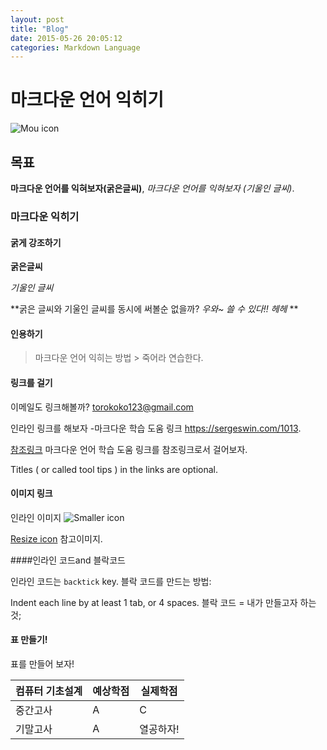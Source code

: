 ```yaml
---
layout: post
title: "Blog"
date: 2015-05-26 20:05:12
categories: Markdown Language
---
```



# 마크다운 언어 익히기

![Mou icon](https://lh3.googleusercontent.com/2kmiMX-LRs2eO5B5JEBBqf4zR63svYUFquEUhbgc4O-I-Jajwt0ubvzDSTheoMHvGn__=s114)

## 목표

**마크다운 언어를 익혀보자(굵은글씨)**,
*마크다운 언어를 익혀보자 (기울인 글씨)*.

### 마크다운 익히기

#### 굵게 강조하기 

**굵은글씨** 

*기울인 글씨* 

**굵은 글씨와 기울인 글씨를 동시에 써볼순 없을까?
 _우와~ 쓸 수 있다!! 헤헤_ **

#### 인용하기

> 마크다운 언어 익히는 방법 &gt; 죽어라 연습한다.

#### 링크를 걸기

이메일도 링크해볼까? <torokoko123@gmail.com> 

인라인 링크를 해보자
-마크다운 학습 도움 링크 <https://sergeswin.com/1013>.

 [참조링크][id] 마크다운 언어 학습 도움 링크를 참조링크로서 걸어보자.

[id]: http://www.fruitfulife.net/990"

Titles ( or called tool tips ) in the links are optional.

#### 이미지 링크

인라인 이미지 ![Smaller icon](http://25.io/smaller/favicon.ico "Title here")

[Resize icon][2] 참고이미지.

[2]: http://resizesafari.com/favicon.ico "Title"

####인라인 코드and 블락코드

인라인 코드는 `backtick` key. 블락 코드를 만드는 방법:

Indent each line by at least 1 tab, or 4 spaces.
    블락 코드 = 내가 만들고자 하는것; 








#### 표 만들기!



표를 만들어 보자!

컴퓨터 기초설계| 예상학점        | 실제학점
------------  | ------------- | ------------
중간고사      | A             | C
기말고사      | A             | 열공하자!


